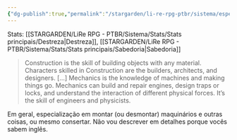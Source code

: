 ```yaml
---
{"dg-publish":true,"permalink":"/stargarden/li-re-rpg-ptbr/sistema/especializacoes/especializacoes-existentes/artifice/","created":"2025-01-11T01:32:05.513-03:00","updated":"2025-01-12T02:34:07.999-03:00"}
---
```



Stats: [[STARGARDEN/LiRe RPG - PTBR/Sistema/Stats/Stats principais/Destreza\|Destreza]], [[STARGARDEN/LiRe RPG - PTBR/Sistema/Stats/Stats principais/Sabedoria\|Sabedoria]]

> Construction is the skill of building objects with any material. Characters skilled in Construction are the builders, architects, and designers. […] Mechanics is the knowledge of machines and making things go. Mechanics can build and repair engines, design traps or locks, and understand the interaction of different physical forces. It’s the skill of engineers and physicists.

Em geral, especialização em montar (ou desmontar) maquinários e outras coisas, ou mesmo consertar. Não vou descrever em detalhes porque vocês sabem inglês.